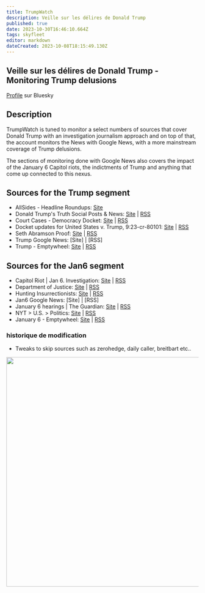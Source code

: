 ```yaml
---
title: TrumpWatch
description: Veille sur les délires de Donald Trump
published: true
date: 2023-10-30T16:46:10.664Z
tags: skyfleet
editor: markdown
dateCreated: 2023-10-08T18:15:49.130Z
---
```


## Veille sur les délires de Donald Trump - Monitoring Trump delusions

[Profile](https://bsky.app/profile/trumpwatch.skyfleet.blue) sur Bluesky

## Description
TrumpWatch is tuned to monitor a select numbers of sources that cover Donald Trump with an investigation journalism approach and on top of that, the account monitors the News with Google News, with a more mainstream coverage of Trump delusions. 

The sections of monitoring done with Google News also covers the impact of the January 6 Capitol riots, the indictments of Trump and anything that come up connected to this nexus. 

## Sources for the Trump segment

- AllSides - Headline Roundups: [Site](https://www.allsides.com/headline-roundups)
- Donald Trump's Truth Social Posts & News: [Site](https://www.reddit.com/r/trumptweets/) | [RSS](https://www.reddit.com/r/trumptweets/.rss)
- Court Cases - Democracy Docket: [Site](https://www.democracydocket.com/cases/) | [RSS](https://www.democracydocket.com/cases/feed/)
- Docket updates for United States v. Trump, 9:23-cr-80101: [Site](https://www.courtlistener.com/) | [RSS](https://www.courtlistener.com/docket/67490070/feed/)
- Seth Abramson Proof: [Site](https://sethabramson.substack.com/) | [RSS](https://sethabramson.substack.com/feed)
- Trump Google News: [Site] | [RSS]
- Trump - Emptywheel: [Site](https://www.emptywheel.net/) | [RSS](https://www.emptywheel.net/search/Trump/feed/rss2/)

## Sources for the Jan6 segment

- Capitol Riot | Jan 6. Investigation: [Site](https://apnews.com/hub/capitol-siege) | [RSS](https://apnews.com/hub/capitol-siege.rss)
- Department of Justice: [Site](https://www.justice.gov/rss/defendants/185846?combine=) | [RSS](https://www.justice.gov/rss/defendants/185846)
- Hunting Insurrectionists: [Site](https://www.youtube.com/channel/UCboWXjhEeWz9QWuDIpVVGYA) | [RSS](https://www.youtube.com/feeds/videos.xml?channel_id=UCboWXjhEeWz9QWuDIpVVGYA)
- Jan6 Google News: [Site] | [RSS]
- January 6 hearings | The Guardian: [Site](https://www.theguardian.com/us-news/jan-6-hearings) | [RSS](https://www.theguardian.com/us-news/jan-6-hearings/rss)
- NYT > U.S. > Politics: [Site](https://www.nytimes.com/news-event/jan-6-committee) | [RSS](https://www.nytimes.com/svc/collections/v1/publish/https://www.nytimes.com/news-event/jan-6-committee/rss.xml)
- January 6 - Emptywheel: [Site](https://www.emptywheel.net/) | [RSS](https://www.emptywheel.net/search/January+6/feed/rss2/)




### historique de modification
- Tweaks to skip sources such as zerohedge, daily caller, breitbart etc..

<img src="https://saskeets.micro.blog/uploads/2023/bafkreibjaseqzhcj2ivefucpzdxd6z2ygylauqftcfi2nbilt6cpfxqbfe.jpg" width="600" height="600" alt="">